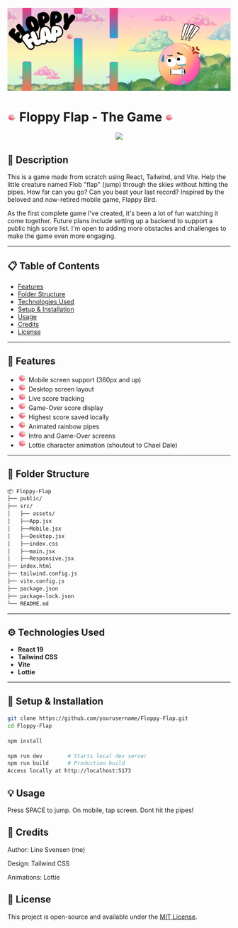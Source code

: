 <p align="center">
    <img src="src/assets/banner-ff.png" width="" />
</p>

# <img src="src/assets/small-icon-floppy-flap.png" width="20" /> Floppy Flap - The Game <img src="src/assets/small-icon-floppy-flap.png" width="20" />

<p align="center">
  <img src="src/assets/preview-floppy-flap.gif" width="300" />
</p>

## 📖 Description

This is a game made from scratch using React, Tailwind, and Vite. Help the little creature named Flob "flap" (jump) through the skies without hitting the pipes. How far can you go? Can you beat your last record? Inspired by the beloved and now-retired mobile game, Flappy Bird.

As the first complete game I've created, it's been a lot of fun watching it come together. Future plans include setting up a backend to support a public high score list. I'm open to adding more obstacles and challenges to make the game even more engaging.

---

## 📋 Table of Contents

- [Features](#features)
- [Folder Structure](#folder-structure)
- [Technologies Used](#technologies-used)
- [Setup & Installation](#setup--installation)
- [Usage](#usage)
- [Credits](#credits)
- [License](#license)

---

## 🌟 Features

- <img src="src/assets/small-icon-floppy-flap.png" width="20" /> Mobile screen support (360px and up)
- <img src="src/assets/small-icon-floppy-flap.png" width="20" /> Desktop screen layout
- <img src="src/assets/small-icon-floppy-flap.png" width="20" /> Live score tracking
- <img src="src/assets/small-icon-floppy-flap.png" width="20" /> Game-Over score display
- <img src="src/assets/small-icon-floppy-flap.png" width="20" /> Highest score saved locally
- <img src="src/assets/small-icon-floppy-flap.png" width="20" /> Animated rainbow pipes
- <img src="src/assets/small-icon-floppy-flap.png" width="20" /> Intro and Game-Over screens
- <img src="src/assets/small-icon-floppy-flap.png" width="20" /> Lottie character animation (shoutout to Chael Dale)

---

## 📁 Folder Structure

```bash
📦 Floppy-Flap
├── public/
├── src/
│   ├── assets/
│   ├──App.jsx
│   ├──Mobile.jsx
│   ├──Desktop.jsx
│   ├──index.css
│   ├──main.jsx
│   ├──Responsive.jsx
├── index.html
├── tailwind.config.js
├── vite.config.js
├── package.json
├── package-lock.json
└── README.md
```

---

## ⚙️ Technologies Used

- **React 19**
- **Tailwind CSS**
- **Vite**
- **Lottie**

---

## 🚀 Setup & Installation

```bash
git clone https://github.com/yourusername/Floppy-Flap.git
cd Floppy-Flap

npm install

npm run dev        # Starts local dev server
npm run build      # Production build
Access locally at http://localhost:5173
```

## 💡 Usage

Press SPACE to jump. On mobile, tap screen. Dont hit the pipes!

## 🙌 Credits

Author: Line Svensen (me)

Design: Tailwind CSS

Animations: Lottie

## 📄 License

This project is open-source and available under the [MIT License](LICENSE).
